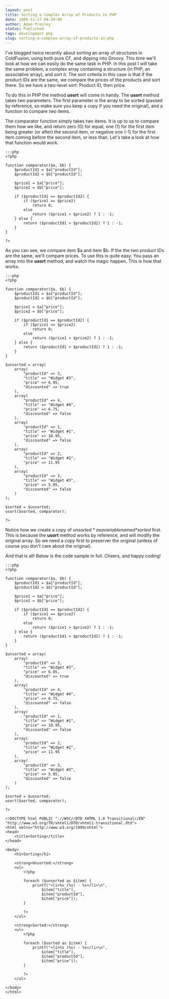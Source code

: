 ```yaml
---
layout: post
title: Sorting a Complex Array of Products in PHP
date: 2009-11-17 04:39:00
author: Adam Presley
status: Published
tags: development php
slug: sorting-a-complex-array-of-products-in-php
---
```


I've blogged twice recently about sorting an array of structures in
ColdFusion, using both pure CF, and dipping into Groovy. This time we'll
look at how we can easily do the same task in PHP. In this post I will
take the same problem, a complex array containing a structure (in PHP,
an associative array), and sort it. The sort criteria in this case is
that if the product IDs are the same, we compare the prices of the
products and sort there. So we have a two-level sort: Product ID, then
price.

To do this in PHP the method **usort** will come in handy. The **usort**
method takes two parameters. The first parameter is the array to be
sorted (passed by reference, so make sure you keep a copy if you need
the original), and a function to compare two items.

The comparator function simply takes two items. It is up to us to
compare them how we like, and return zero (0) for equal, one (1) for the
first item being greater (or after) the second item, or negative one
(-1) for the first item coming before the second item, or less than.
Let's take a look at how that function would work.

	:::php
	<?php

	function comparator($a, $b) {
		$productId1 = $a["productId"];
		$productId2 = $b["productId"];

		$price1 = $a["price"];
		$price2 = $b["price"];

		if ($productId1 == $productId2) {
			if ($price1 == $price2)
				return 0;
			else
				return ($price1 > $price2) ? 1 : -1;
		} else {
			return ($productId1 > $productId2) ? 1 : -1;
		}
	}

	?>

As you can see, we compare item $a and item $b. If the the two product
IDs are the same, we'll compare prices. To use this is quite easy. You
pass an array into the **usort** method, and watch the magic happen.
This is how that works.

	:::php
	<?php

	function comparator($a, $b) {
		$productId1 = $a["productId"];
		$productId2 = $b["productId"];

		$price1 = $a["price"];
		$price2 = $b["price"];

		if ($productId1 == $productId2) {
			if ($price1 == $price2)
				return 0;
			else
				return ($price1 > $price2) ? 1 : -1;
		} else {
			return ($productId1 > $productId2) ? 1 : -1;
		}
	}

	$unsorted = array(
		array(
			"productId" => 3,
			"title" => "Widget #3",
			"price" => 6.95,
			"discounted" => true
		),
		array(
			"productId" => 4,
			"title" => "Widget #4",
			"price" => 6.75,
			"discounted" => false
		),
		array(
			"productId" => 1,
			"title" => "Widget #1",
			"price" => 10.95,
			"discounted" => false
		),
		array(
			"productId" => 2,
			"title" => "Widget #2",
			"price" => 11.95
		),
		array(
			"productId" => 3,
			"title" => "Widget #3",
			"price" => 5.95,
			"discounted" => false
		)
	);

	$sorted = $unsorted;
	usort($sorted, comparator);

	?>

Notice how we create a copy of *$unsorted* as a variable named
*$sorted* first. This is because the **usort** method works by
reference, and will modify the original array. So we need a copy first
to preserver the original (unless of course you don't care about the
original).

And that is all! Below is the code sample in full. Cheers, and happy
coding!

	:::php
	<?php

	function comparator($a, $b) {
		$productId1 = $a["productId"];
		$productId2 = $b["productId"];

		$price1 = $a["price"];
		$price2 = $b["price"];

		if ($productId1 == $productId2) {
			if ($price1 == $price2)
				return 0;
			else
				return ($price1 > $price2) ? 1 : -1;
		} else {
			return ($productId1 > $productId2) ? 1 : -1;
		}
	}

	$unsorted = array(
		array(
			"productId" => 3,
			"title" => "Widget #3",
			"price" => 6.95,
			"discounted" => true
		),
		array(
			"productId" => 4,
			"title" => "Widget #4",
			"price" => 6.75,
			"discounted" => false
		),
		array(
			"productId" => 1,
			"title" => "Widget #1",
			"price" => 10.95,
			"discounted" => false
		),
		array(
			"productId" => 2,
			"title" => "Widget #2",
			"price" => 11.95
		),
		array(
			"productId" => 3,
			"title" => "Widget #3",
			"price" => 5.95,
			"discounted" => false
		)
	);

	$sorted = $unsorted;
	usort($sorted, comparator);

	?>

	<!DOCTYPE html PUBLIC "-//W3C//DTD XHTML 1.0 Transitional//EN" "http://www.w3.org/TR/xhtml1/DTD/xhtml1-transitional.dtd">
	<html xmlns="http://www.w3.org/1999/xhtml">
	<head>
		<title>Sorting</title>
	</head>

	<body>
		<h1>Sorting</h1>

		<strong>Unsorted:</strong>
		<ul>
			<?php

			foreach ($unsorted as $item) {
				printf("<li>%s (%s) - %s</li>\n",
					$item["title"],
					$item["productId"],
					$item["price"]);
			}

			?>
		</ul>

		<strong>Sorted:</strong>
		<ul>
			<?php

			foreach ($sorted as $item) {
				printf("<li>%s (%s) - %s</li>\n",
					$item["title"],
					$item["productId"],
					$item["price"]);
			}

			?>
		</ul>

	</body>
	</html>
